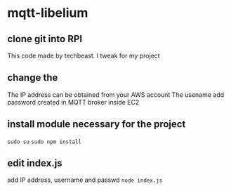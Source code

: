 # mqtt-libelium

## clone git into RPI
This code made by techbeast. I tweak for my project

## change the 
The IP address can be obtained from your AWS account
The usename add password created in MQTT broker inside EC2

## install module necessary for the project
`sudo su`
`sudo npm install`

## edit index.js
add IP address, username and passwd
`node index.js`

